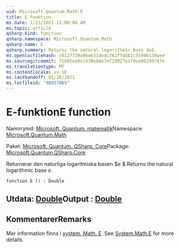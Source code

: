 ```yaml
---
uid: Microsoft.Quantum.Math.E
title: E-funktion
ms.date: 1/23/2021 12:00:00 AM
ms.topic: article
qsharp.kind: function
qsharp.namespace: Microsoft.Quantum.Math
qsharp.name: E
qsharp.summary: Returns the natural logarithmic base $e$.
ms.openlocfilehash: c6127720a9beb31dedcf61ffd5b1c55946138eee
ms.sourcegitcommit: 71605ea9cc630e84e7ef29027e1f0ea06299747e
ms.translationtype: MT
ms.contentlocale: sv-SE
ms.lasthandoff: 01/26/2021
ms.locfileid: "98857065"
---
```

# <a name="e-function"></a><span data-ttu-id="344d8-102">E-funktion</span><span class="sxs-lookup"><span data-stu-id="344d8-102">E function</span></span>

<span data-ttu-id="344d8-103">Namnrymd: [Microsoft. Quantum. matematik](xref:Microsoft.Quantum.Math)</span><span class="sxs-lookup"><span data-stu-id="344d8-103">Namespace: [Microsoft.Quantum.Math](xref:Microsoft.Quantum.Math)</span></span>

<span data-ttu-id="344d8-104">Paket: [Microsoft. Quantum. QSharp. Core](https://nuget.org/packages/Microsoft.Quantum.QSharp.Core)</span><span class="sxs-lookup"><span data-stu-id="344d8-104">Package: [Microsoft.Quantum.QSharp.Core](https://nuget.org/packages/Microsoft.Quantum.QSharp.Core)</span></span>


<span data-ttu-id="344d8-105">Returnerar den naturliga logaritmiska basen $e $.</span><span class="sxs-lookup"><span data-stu-id="344d8-105">Returns the natural logarithmic base $e$.</span></span>

```qsharp
function E () : Double
```


## <a name="output--double"></a><span data-ttu-id="344d8-106">Utdata: [Double](xref:microsoft.quantum.lang-ref.double)</span><span class="sxs-lookup"><span data-stu-id="344d8-106">Output : [Double](xref:microsoft.quantum.lang-ref.double)</span></span>



## <a name="remarks"></a><span data-ttu-id="344d8-107">Kommentarer</span><span class="sxs-lookup"><span data-stu-id="344d8-107">Remarks</span></span>

<span data-ttu-id="344d8-108">Mer information finns i [system. Math. E](https://docs.microsoft.com/dotnet/api/system.math.e) .</span><span class="sxs-lookup"><span data-stu-id="344d8-108">See [System.Math.E](https://docs.microsoft.com/dotnet/api/system.math.e) for more details.</span></span>